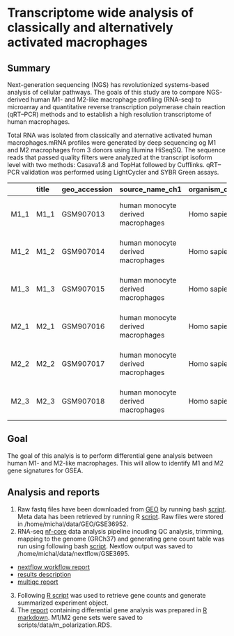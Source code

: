 # Transcriptome wide analysis of classically and alternatively activated macrophages

## Summary

Next-generation sequencing (NGS) has revolutionized systems-based analysis of cellular pathways. The goals of this study are to compare NGS-derived human M1- and M2-like macrophage profiling (RNA-seq) to microarray and quantitative reverse transcription polymerase chain reaction (qRT–PCR) methods and to establish a high resolution transcriptome of human macrophages.

Total RNA was isolated from classically and aternative activated human macrophages.mRNA profiles were generated by deep sequencing og M1 and M2 macrophages from 3 donors using Illumina HiSeqSQ. The sequence reads that passed quality filters were analyzed at the transcript isoform level with two methods: Casava1.8 and TopHat followed by Cufflinks. qRT–PCR validation was performed using LightCycler and SYBR Green assays.

|     |title |geo_accession |source_name_ch1                    |organism_ch1 |Run       |SRA_Sample |cell_type                                |group |
|:----|:-----|:-------------|:----------------------------------|:------------|:---------|:----------|:----------------------------------------|:-----|
|M1_1 |M1_1  |GSM907013     |human monocyte derived macrophages |Homo sapiens |SRR452328 |SRS306689  |M1 macrophages (classically activated)   |M1    |
|M1_2 |M1_2  |GSM907014     |human monocyte derived macrophages |Homo sapiens |SRR452329 |SRS306690  |M1 macrophages (classically activated)   |M1    |
|M1_3 |M1_3  |GSM907015     |human monocyte derived macrophages |Homo sapiens |SRR452330 |SRS306691  |M1 macrophages (classically activated)   |M1    |
|M2_1 |M2_1  |GSM907016     |human monocyte derived macrophages |Homo sapiens |SRR452331 |SRS306692  |M2 macrophages (alternatively activated) |M2    |
|M2_2 |M2_2  |GSM907017     |human monocyte derived macrophages |Homo sapiens |SRR452332 |SRS306693  |M2 macrophages (alternatively activated) |M2    |
|M2_3 |M2_3  |GSM907018     |human monocyte derived macrophages |Homo sapiens |SRR452333 |SRS306694  |M2 macrophages (alternatively activated) |M2    |

## Goal

The goal of this analyis is to perform differential gene analysis between human M1- and M2-like macrophages. This will allow to identify M1 and M2 gene signatures for GSEA.

## Analysis and reports

1. Raw fastq files have been downloaded from [GEO](https://www.ncbi.nlm.nih.gov/geo/query/acc.cgi?acc=GSE36952) by running bash [script](scripts/bin/fastdump.sh). Meta data has been retrieved by running R [script](/scripts/bin/importGEOdata.R). Raw files were stored in /home/michal/data/GEO/GSE36952.
2. RNA-seq [nf-core](https://github.com/nf-core/rnaseq) data analysis pipeline incuding QC analysis, trimming, mapping to the genome (GRCh37) and generating gene count table was run using following bash [script](scripts/bin/nextflow.sh). Nextlow output was saved to /home/michal/data/nextflow/GSE3695.

* [nextflow workflow report](https://zhe-lab-ihit.github.io/GSE36952_RNAseq/scripts/data/execution_report.html)
* [results description](https://zhe-lab-ihit.github.io/GSE36952_RNAseq/scripts/data/results_description.html)
* [multiqc report](https://zhe-lab-ihit.github.io/GSE36952_RNAseq/scripts/data/GSE36952_v6_multiqc_report.html)

3. Following [R script](scripts/bin/getFeatureCounts.R) was used to retrieve gene counts and generate summarized experiment object.
4. The [report](scripts/bin/exploratory_analysis.html) containing differential gene analysis was prepared in [R markdown](scripts/bin/exploratory_analysis.Rmd). M1/M2 gene sets were saved to scripts/data/m_polarization.RDS.

